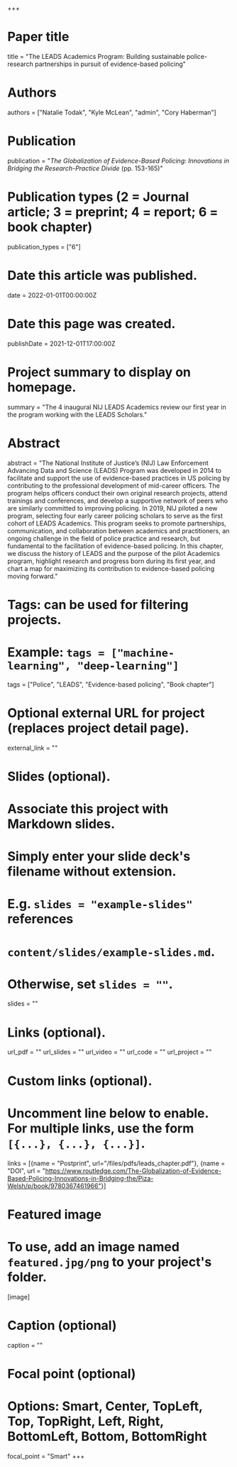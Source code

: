 +++
# Paper title
title = "The LEADS Academics Program: Building sustainable police-research partnerships in pursuit of evidence-based policing"

# Authors
authors = ["Natalie Todak", "Kyle McLean", "admin", "Cory Haberman"]

# Publication
publication = "*The Globalization of Evidence-Based Policing: Innovations in Bridging the Research-Practice Divide* (pp. 153-165)"

# Publication types (2 = Journal article; 3 = preprint; 4 = report; 6 = book chapter)
publication_types = ["6"]

# Date this article was published.
date = 2022-01-01T00:00:00Z

# Date this page was created.
publishDate = 2021-12-01T17:00:00Z

# Project summary to display on homepage.
summary = "The 4 inaugural NIJ LEADS Academics review our first year in the program working with the LEADS Scholars."

# Abstract
abstract = "The National Institute of Justice’s (NIJ) Law Enforcement Advancing Data and Science (LEADS) Program was developed in 2014 to facilitate and support the use of evidence-based practices in US policing by contributing to the professional development of mid-career officers. The program helps officers conduct their own original research projects, attend trainings and conferences, and develop a supportive network of peers who are similarly committed to improving policing. In 2019, NIJ piloted a new program, selecting four early career policing scholars to serve as the first cohort of LEADS Academics. This program seeks to promote partnerships, communication, and collaboration between academics and practitioners, an ongoing challenge in the field of police practice and research, but fundamental to the facilitation of evidence-based policing. In this chapter, we discuss the history of LEADS and the purpose of the pilot Academics program, highlight research and progress born during its first year, and chart a map for maximizing its contribution to evidence-based policing moving forward."

# Tags: can be used for filtering projects.
# Example: `tags = ["machine-learning", "deep-learning"]`
tags = ["Police", "LEADS", "Evidence-based policing", "Book chapter"]

# Optional external URL for project (replaces project detail page).
external_link = ""

# Slides (optional).
#   Associate this project with Markdown slides.
#   Simply enter your slide deck's filename without extension.
#   E.g. `slides = "example-slides"` references 
#   `content/slides/example-slides.md`.
#   Otherwise, set `slides = ""`.
slides = ""

# Links (optional).
url_pdf = ""
url_slides = ""
url_video = ""
url_code = ""
url_project = ""

# Custom links (optional).
#   Uncomment line below to enable. For multiple links, use the form `[{...}, {...}, {...}]`.
links = [{name = "Postprint", url="/files/pdfs/leads_chapter.pdf"}, {name = "DOI", url = "https://www.routledge.com/The-Globalization-of-Evidence-Based-Policing-Innovations-in-Bridging-the/Piza-Welsh/p/book/9780367461966"}]

# Featured image
# To use, add an image named `featured.jpg/png` to your project's folder. 
[image]
  # Caption (optional)
  caption = ""
  
  # Focal point (optional)
  # Options: Smart, Center, TopLeft, Top, TopRight, Left, Right, BottomLeft, Bottom, BottomRight
  focal_point = "Smart"
+++

